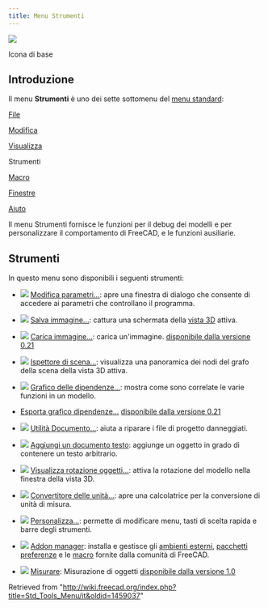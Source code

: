```yaml
---
title: Menu Strumenti
---
```


![](/images/Freecad.svg)

Icona di base

## Introduzione

Il menu **Strumenti** è uno dei sette sottomenu del [menu standard](/Standard_Menu/it "Standard Menu/it"):

[File](/Std_File_Menu/it "Std File Menu/it")

[Modifica](/Std_Edit_Menu/it "Std Edit Menu/it")

[Visualizza](/Std_View_Menu/it "Std View Menu/it")

Strumenti

[Macro](/Std_Macro_Menu/it "Std Macro Menu/it")

[Finestre](/Std_Windows_Menu/it "Std Windows Menu/it")

[Aiuto](/Std_Help_Menu/it "Std Help Menu/it")

Il menu Strumenti fornisce le funzioni per il debug dei modelli e per personalizzare il comportamento di FreeCAD, e le funzioni ausiliarie.

## Strumenti

In questo menu sono disponibili i seguenti strumenti:

- ![](/images/Std_DlgParameter.svg) [Modifica parametri...](/Std_DlgParameter/it "Std DlgParameter/it"): apre una finestra di dialogo che consente di accedere ai parametri che controllano il programma.

- ![](/images/Std_ViewScreenShot.svg) [Salva immagine...](/Std_ViewScreenShot/it "Std ViewScreenShot/it"): cattura una schermata della [vista 3D](/3D_view/it "3D view/it") attiva.

- ![](/images/Std_ViewLoadImage.svg) [Carica immagine...](/Std_ViewLoadImage/it "Std ViewLoadImage/it"): carica un'immagine. [disponibile dalla versione 0.21](/Release_notes_0.21/it "Release notes 0.21/it")

- ![](/images/Std_SceneInspector.svg) [Ispettore di scena...](/Std_SceneInspector/it "Std SceneInspector/it"): visualizza una panoramica dei nodi del grafo della scena della vista 3D attiva.

- ![](/images/Std_DependencyGraph.svg) [Grafico delle dipendenze...](/Std_DependencyGraph/it "Std DependencyGraph/it"): mostra come sono correlate le varie funzioni in un modello.

* [Esporta grafico dipendenze...](/Std_ExportDependencyGraph "Std ExportDependencyGraph") [disponibile dalla versione 0.21](/Release_notes_0.21/it "Release notes 0.21/it")

- ![](/images/Std_ProjectUtil.svg) [Utilità Documento...](/Std_ProjectUtil/it "Std ProjectUtil/it"): aiuta a riparare i file di progetto danneggiati.

- ![](/images/Std_TextDocument.svg) [Aggiungi un documento testo](/Std_TextDocument/it "Std TextDocument/it"): aggiunge un oggetto in grado di contenere un testo arbitrario.

- ![](/images/Std_DemoMode.svg) [Visualizza rotazione oggetti...](/Std_DemoMode/it "Std DemoMode/it"): attiva la rotazione del modello nella finestra della vista 3D.

- ![](/images/Std_UnitsCalculator.svg) [Convertitore delle unità...](/Std_UnitsCalculator/it "Std UnitsCalculator/it"): apre una calcolatrice per la conversione di unità di misura.

- ![](/images/Std_DlgCustomize.svg) [Personalizza...](/Std_DlgCustomize/it "Std DlgCustomize/it"): permette di modificare menu, tasti di scelta rapida e barre degli strumenti.

- ![](/images/Std_AddonMgr.svg) [Addon manager](/Std_AddonMgr/it "Std AddonMgr/it"): installa e gestisce gli [ambienti esterni](/External_workbenches/it "External workbenches/it"), [pacchetti preferenze](/Preference_Packs/it "Preference Packs/it") e le [macro](/Macros/it "Macros/it") fornite dalla comunità di FreeCAD.

- ![](/images/Std_Measure.svg) [Misurare](/Std_Measure/it "Std Measure/it"): Misurazione di oggetti [disponibile dalla versione 1.0](/Release_notes_1.0/it "Release notes 1.0/it")

Retrieved from "<http://wiki.freecad.org/index.php?title=Std_Tools_Menu/it&oldid=1459037>"
